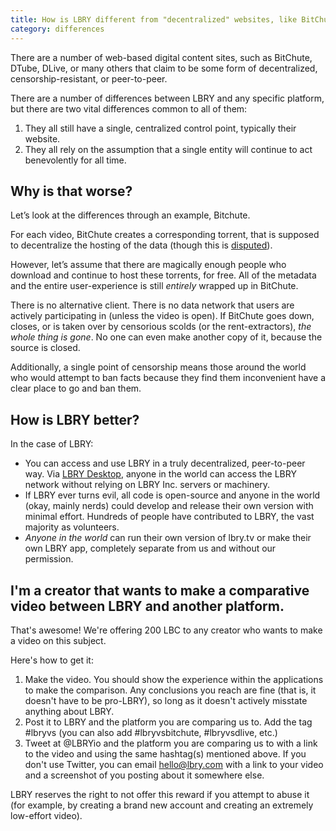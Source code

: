 ```yaml
---
title: How is LBRY different from "decentralized" websites, like BitChute or DTube?
category: differences
---
```


There are a number of web-based digital content sites, such as BitChute, DTube, DLive, or many others that claim to be some form of decentralized, censorship-resistant, or peer-to-peer.

There are a number of differences between LBRY and any specific platform, but there are two vital differences common to all of them:

1. They all still have a single, centralized control point, typically their website.
2. They all rely on the assumption that a single entity will continue to act benevolently for all time.

## Why is that worse?

Let’s look at the differences through an example, Bitchute.

For each video, BitChute creates a corresponding torrent, that is supposed to decentralize the hosting of the data (though this is [disputed](https://www.dailydot.com/layer8/bitchute-decentralization-claims/)).

However, let’s assume that there are magically enough people who download and continue to host these torrents, for free. All of the metadata and the entire user-experience is still *entirely* wrapped up in BitChute.

There is no alternative client. There is no data network that users are actively participating in (unless the video is open). If BitChute goes down, closes, or is taken over by censorious scolds (or the rent-extractors), *the whole thing is gone*. No one can even make another copy of it, because the source is closed.

Additionally, a single point of censorship means those around the world who would attempt to ban facts because they find them inconvenient have a clear place to go and ban them.

## How is LBRY better?

In the case of LBRY:

- You can access and use LBRY in a truly decentralized, peer-to-peer way. Via [LBRY Desktop](https://lbry.com/get), anyone in the world can access the LBRY network without relying on LBRY Inc. servers or machinery.
- If LBRY ever turns evil, all code is open-source and anyone in the world (okay, mainly nerds) could develop and release their own version with minimal effort. Hundreds of people have contributed to LBRY, the vast majority as volunteers.
- *Anyone in the world* can run their own version of lbry.tv or make their own LBRY app, completely separate from us and without our permission.

## I'm a creator that wants to make a comparative video between LBRY and another platform.

That's awesome! We're offering 200 LBC to any creator who wants to make a video on this subject.

Here's how to get it:

1. Make the video. You should show the experience within the applications to make the comparison. Any conclusions you reach are fine (that is, it doesn't have to be pro-LBRY), so long as it doesn't actively misstate anything about LBRY.
1. Post it to LBRY and the platform you are comparing us to. Add the tag #lbryvs (you can also add #lbryvsbitchute, #lbryvsdlive, etc.)
1. Tweet at @LBRYio and the platform you are comparing us to with a link to the video and using the same hashtag(s) mentioned above. If you don't use Twitter, you can email hello@lbry.com with a link to your video and a screenshot of you posting about it somewhere else.

LBRY reserves the right to not offer this reward if you attempt to abuse it (for example, by creating a brand new account and creating an extremely low-effort video).

